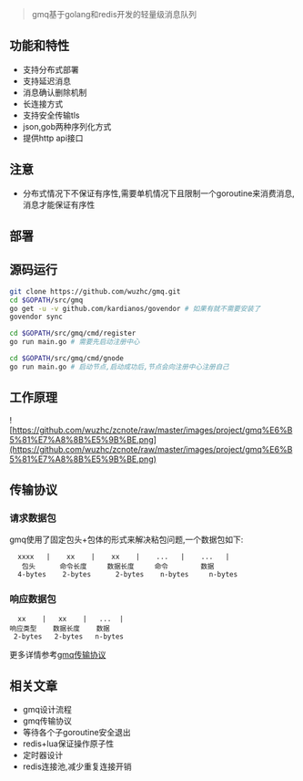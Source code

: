 > gmq基于golang和redis开发的轻量级消息队列

## 功能和特性
- 支持分布式部署
- 支持延迟消息
- 消息确认删除机制
- 长连接方式
- 支持安全传输tls
- json,gob两种序列化方式
- 提供http api接口

## 注意
- 分布式情况下不保证有序性,需要单机情况下且限制一个goroutine来消费消息,消息才能保证有序性

## 部署
## 源码运行
```bash
git clone https://github.com/wuzhc/gmq.git
cd $GOPATH/src/gmq
go get -u -v github.com/kardianos/govendor # 如果有就不需要安装了
govendor sync

cd $GOPATH/src/gmq/cmd/register
go run main.go # 需要先启动注册中心

cd $GOPATH/src/gmq/cmd/gnode
go run main.go # 启动节点,启动成功后,节点会向注册中心注册自己
```

## 工作原理
![https://github.com/wuzhc/zcnote/raw/master/images/project/gmq%E6%B5%81%E7%A8%8B%E5%9B%BE.png](https://github.com/wuzhc/zcnote/raw/master/images/project/gmq%E6%B5%81%E7%A8%8B%E5%9B%BE.png)  

## 传输协议
### 请求数据包
gmq使用了固定包头+包体的形式来解决粘包问题,一个数据包如下:
```
  xxxx   |    xx    |    xx    |    ...   |    ...   |
   包头      命令长度     数据长度     命令        数据
  4-bytes    2-bytes      2-bytes    n-bytes     n-bytes
```
### 响应数据包
```
  xx    |   xx    |   ...  |
响应类型    数据长度    数据
 2-bytes   2-bytes   n-bytes
```
更多详情参考[gmq传输协议](gmq传输协议)

## 相关文章
- gmq设计流程
- gmq传输协议
- 等待各个子goroutine安全退出
- redis+lua保证操作原子性
- 定时器设计
- redis连接池,减少重复连接开销